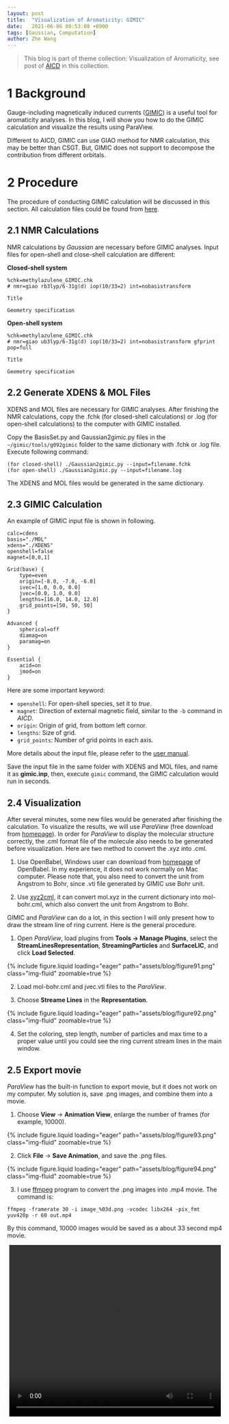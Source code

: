 ```yaml
---
layout: post
title:  "Visualization of Aromaticity: GIMIC"
date:   2021-06-06 00:53:08 +0900
tags: [Gaussian, Computation]
author: Zhe Wang
---
```


> This blog is part of theme collection: Visualization of Aromaticity, see post of [AICD](https://wongzit.github.io/visualization-of-aromaticity-aicd/) in this collection.


# 1 Background

Gauge-including magnetically induced currents ([GIMIC](https://github.com/qmcurrents/gimic)) is a useful tool for aromaticity analyses. In this blog, I will show you how to do the GIMIC calculation and visualize the results using ParaView.

Different to AICD, GIMIC can use GIAO method for NMR calculation, this may be better than CSGT. But, GIMIC does not support to decompose the contribution from different orbitals.

# 2 Procedure

The procedure of conducting GIMIC calculation will be discussed in this section. All calculation files could be found from [here](https://github.com/wongzit/blogFiles/tree/main/blog_GIMIC).

## 2.1 NMR Calculations

NMR calculations by *Gaussian* are necessary before GIMIC analyses. Input files for open-shell and close-shell calculation are different:

**Closed-shell system**

```
%chk=methylazulene_GIMIC.chk
# nmr=giao rb3lyp/6-31g(d) iop(10/33=2) int=nobasistransform

Title

Geometry specification
```

**Open-shell system**

```
%chk=methylazulene_GIMIC.chk
# nmr=giao ub3lyp/6-31g(d) iop(10/33=2) int=nobasistransform gfprint pop=full

Title

Geometry specification
```

## 2.2 Generate XDENS & MOL Files

XDENS and MOL files are necessary for GIMIC analyses. After finishing the NMR calculations, copy the .fchk (for closed-shell calculations) or .log (for open-shell calculations) to the computer with GIMIC installed.

Copy the BasisSet.py and Gaussian2gimic.py files in the `~/gimic/tools/g092gimic` folder to the same dictionary with .fchk or .log file. Execute following command:

```
(for closed-shell) ./Gaussian2gimic.py --input=filename.fchk
(for open-shell) ./Gaussian2gimic.py --input=filename.log
```

The XDENS and MOL files would be generated in the same dictionary.

## 2.3 GIMIC Calculation

An example of GIMIC input file is shown in following.

```
calc=cdens
basis="./MOL"
xdens="./XDENS"
openshell=false 
magnet=[0,0,1]

Grid(base) { 
    type=even
    origin=[-8.0, -7.0, -6.0]
    ivec=[1.0, 0.0, 0.0]
    jvec=[0.0, 1.0, 0.0]
    lengths=[16.0, 14.0, 12.0]
    grid_points=[50, 50, 50]
}

Advanced {
    spherical=off
    diamag=on
    paramag=on
}

Essential {
    acid=on
    jmod=on
}
```

Here are some important keyword:

- `openshell`: For open-shell species, set it to *true*.
- `magnet`: Direction of external magnetic field, similar to the `-b` command in *AICD*.
- `origin`: Origin of grid, from bottom left cornor.
- `lengths`: Size of grid.
- `grid_points`: Number of grid points in each axis.

More details about the input file, please refer to the [user manual](https://gimic.readthedocs.io/en/latest/).

Save the input file in the same folder with XDENS and MOL files, and name it as **gimic.inp**, then, execute `gimic` command, the GIMIC calculation would run in seconds.

## 2.4 Visualization

After several minutes, some new files would be generated after finishing the calculation. To visualize the results, we will use *ParaView* (free download from [homepage](https://www.paraview.org)). In order for *ParaView* to display the molecular structure correctly, the .cml format file of the molecule also needs to be generated before visualization. Here are two method to convert the .xyz into .cml.

1. Use OpenBabel, Windows user can download from [homepage](http://openbabel.org/wiki/Main_Page) of OpenBabel. In my experience, it does not work normally on Mac computer. Please note that, you also need to convert the unit from Angstrom to Bohr, since .vti file generated by GIMIC use Bohr unit.

2. Use [xyz2cml](https://github.com/wongzit/minorScripts), it can convert mol.xyz in the current dictionary into mol-bohr.cml, which also convert the unit from Angstrom to Bohr.

GIMIC and *ParaView* can do a lot, in this section I will only present how to draw the stream line of ring current. Here is the general procedure.

1) Open *ParaView*, load plugins from **Tools -> Manage Plugins**, select the **StreamLinesRepresentation**, **StreamingParticles** and **SurfaceLIC**, and click **Load Selected**.

<div class="col-sm mt-3 mt-md-0">
    {% include figure.liquid loading="eager" path="assets/blog/figure91.png" class="img-fluid" zoomable=true %}
</div>

2) Load mol-bohr.cml and jvec.vti files to the *ParaView*.

3) Choose **Streame Lines** in the **Representation**.

<div class="col-sm mt-3 mt-md-0">
    {% include figure.liquid loading="eager" path="assets/blog/figure92.png" class="img-fluid" zoomable=true %}
</div>

4) Set the coloring, step length, number of particles and max time to a proper value until you could see the ring current stream lines in the main window.

## 2.5 Export movie

*ParaView* has the built-in function to export movie, but it does not work on my computer. My solution is, save .png images, and combine them into a movie.

1) Choose **View** -> **Animation View**, enlarge the number of frames (for example, 10000).

<div class="col-sm mt-3 mt-md-0">
    {% include figure.liquid loading="eager" path="assets/blog/figure93.png" class="img-fluid" zoomable=true %}
</div>

2) Click **File** -> **Save Animation**, and save the .png files.

<div class="col-sm mt-3 mt-md-0">
    {% include figure.liquid loading="eager" path="assets/blog/figure94.png" class="img-fluid" zoomable=true %}
</div>

3) I use [ffmpeg](https://www.ffmpeg.org) program to convert the .png images into .mp4 movie. The command is:

```
ffmpeg -framerate 30 -i image_%03d.png -vcodec libx264 -pix_fmt yuv420p -r 60 out.mp4
```

By this command, 10000 images would be saved as a about 33 second mp4 movie.

<p align="center">
<video width="495" height="400" controls>
  <source src="/assets/blog/video01.mp4" type="video/mp4">
</video>
</p>